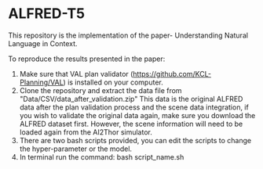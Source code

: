 # ALFRED-T5
This repository is the implementation of the paper- Understanding Natural Language in Context.

To reproduce the results presented in the paper:

1. Make sure that VAL plan validator (https://github.com/KCL-Planning/VAL) is installed on your computer.
2. Clone the repository and extract the data file from "Data/CSV/data_after_validation.zip" 
This data is the original ALFRED data after the plan validation process and the scene data integration, if you wish to validate the original data again, make sure you download the ALFRED dataset first. However, the scene information will need to be loaded again from the AI2Thor simulator.
3. There are two bash scripts provided, you can edit the scripts to change the hyper-parameter or the model.
4. In terminal run the command: bash script_name.sh



